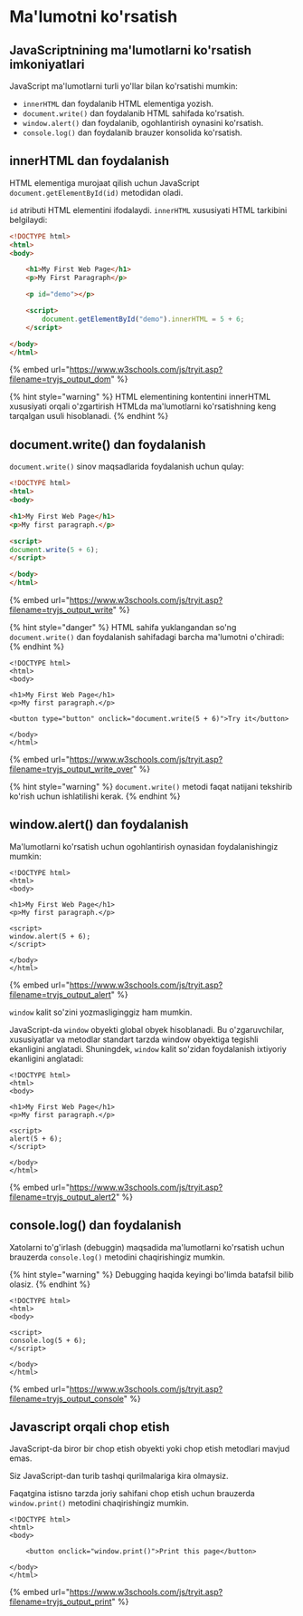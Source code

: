 # Ma'lumotni ko'rsatish

## JavaScriptnining ma'lumotlarni ko'rsatish imkoniyatlari

JavaScript ma'lumotlarni turli yo'llar bilan ko'rsatishi mumkin:

* `innerHTML` dan foydalanib HTML elementiga yozish.
* `document.write()` dan foydalanib HTML sahifada ko'rsatish.
* `window.alert()` dan foydalanib, ogohlantirish oynasini ko'rsatish.
* `console.log()` dan foydalanib brauzer konsolida ko'rsatish.

## innerHTML dan foydalanish

HTML elementiga murojaat qilish uchun JavaScript `document.getElementById(id)` metodidan oladi.

`id` atributi HTML elementini ifodalaydi. `innerHTML` xususiyati HTML tarkibini belgilaydi:

```html
<!DOCTYPE html>
<html>
<body>

    <h1>My First Web Page</h1>
    <p>My First Paragraph</p>

    <p id="demo"></p>

    <script>
        document.getElementById("demo").innerHTML = 5 + 6;
    </script>

</body>
</html>
```

{% embed url="https://www.w3schools.com/js/tryit.asp?filename=tryjs_output_dom" %}

{% hint style="warning" %}
HTML elementining kontentini innerHTML xususiyati orqali o'zgartirish HTMLda ma'lumotlarni ko'rsatishning keng tarqalgan usuli hisoblanadi.
{% endhint %}

## document.write() dan foydalanish

`document.write()` sinov maqsadlarida foydalanish uchun qulay:

```html
<!DOCTYPE html>
<html>
<body>

<h1>My First Web Page</h1>
<p>My first paragraph.</p>

<script>
document.write(5 + 6);
</script>

</body>
</html>
```

{% embed url="https://www.w3schools.com/js/tryit.asp?filename=tryjs_output_write" %}

{% hint style="danger" %}
HTML sahifa yuklangandan so'ng `document.write()` dan foydalanish sahifadagi barcha ma'lumotni o'chiradi:
{% endhint %}

```markup
<!DOCTYPE html>
<html>
<body>

<h1>My First Web Page</h1>
<p>My first paragraph.</p>

<button type="button" onclick="document.write(5 + 6)">Try it</button>

</body>
</html> 
```

{% embed url="https://www.w3schools.com/js/tryit.asp?filename=tryjs_output_write_over" %}

{% hint style="warning" %}
`document.write()` metodi faqat natijani tekshirib ko'rish uchun ishlatilishi kerak.
{% endhint %}

## window.alert() dan foydalanish

Ma'lumotlarni ko'rsatish uchun ogohlantirish oynasidan foydalanishingiz mumkin:

```markup
<!DOCTYPE html>
<html>
<body>

<h1>My First Web Page</h1>
<p>My first paragraph.</p>

<script>
window.alert(5 + 6);
</script>

</body>
</html>
```

{% embed url="https://www.w3schools.com/js/tryit.asp?filename=tryjs_output_alert" %}

`window` kalit so'zini yozmasliginggiz ham mumkin.

JavaScript-da `window` obyekti global obyek hisoblanadi. Bu o'zgaruvchilar, xususiyatlar va metodlar standart tarzda window obyektiga tegishli ekanligini anglatadi. Shuningdek, `window` kalit so'zidan foydalanish ixtiyoriy ekanligini anglatadi:

```markup
<!DOCTYPE html>
<html>
<body>

<h1>My First Web Page</h1>
<p>My first paragraph.</p>

<script>
alert(5 + 6);
</script>

</body>
</html> 
```

{% embed url="https://www.w3schools.com/js/tryit.asp?filename=tryjs_output_alert2" %}

## console.log() dan foydalanish

Xatolarni to'g'irlash (debuggin) maqsadida ma'lumotlarni ko'rsatish uchun brauzerda `console.log()` metodini chaqirishingiz mumkin.

{% hint style="warning" %}
Debugging haqida keyingi bo'limda batafsil bilib olasiz.
{% endhint %}

```markup
<!DOCTYPE html>
<html>
<body>

<script>
console.log(5 + 6);
</script>

</body>
</html>
```

{% embed url="https://www.w3schools.com/js/tryit.asp?filename=tryjs_output_console" %}

## Javascript orqali chop etish

JavaScript-da biror bir chop etish obyekti yoki chop etish metodlari mavjud emas.

Siz JavaScript-dan turib tashqi qurilmalariga kira olmaysiz.

Faqatgina istisno tarzda joriy sahifani chop etish uchun brauzerda `window.print()` metodini chaqirishingiz mumkin.

```markup
<!DOCTYPE html>
<html>
<body>

    <button onclick="window.print()">Print this page</button>

</body>
</html>
```

{% embed url="https://www.w3schools.com/js/tryit.asp?filename=tryjs_output_print" %}
